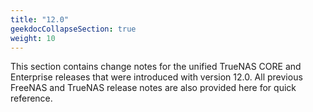 ```yaml
---
title: "12.0"
geekdocCollapseSection: true
weight: 10
---
```


This section contains change notes for the unified TrueNAS CORE and Enterprise releases that were introduced with version 12.0.
All previous FreeNAS and TrueNAS release notes are also provided here for quick reference.
